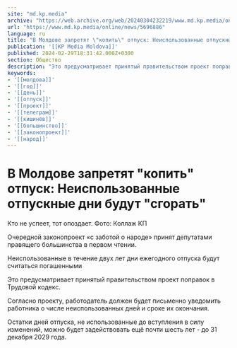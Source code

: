 ```yaml
---
site: "md.kp.media"
archive: "https://web.archive.org/web/20240304232219/www.md.kp.media/online/news/5696886"
url: "https://www.md.kp.media/online/news/5696886"
language: ru
title: "В Молдове запретят \"копить\" отпуск: Неиспользованные отпускные дни будут \"сгорать\""
publication: '[[KP Media Moldova]]'
published: 2024-02-29T18:31:42.000Z+0300
section: Общество
description: "Это предусматривает принятый правительством проект поправок в Трудовой кодекс"
keywords:
- '[[молдова]]'
- '[[год]]'
- '[[день]]'
- '[[отпуск]]'
- '[[проект]]'
- '[[телеграм]]'
- '[[кишинёв]]'
- '[[большинство]]'
- '[[законопроект]]'
- '[[народ]]'
---
```


# В Молдове запретят "копить" отпуск: Неиспользованные отпускные дни будут "сгорать"

Кто не успеет, тот опоздает. Фото: Коллаж КП

Очередной законопроект «с заботой о народе» принят депутатами правящего большинства в первом чтении.

Неиспользованные в течение двух лет дни ежегодного отпуска будут считаться погашенными

Это предусматривает принятый правительством проект поправок в Трудовой кодекс.

Согласно проекту, работодатель должен будет письменно уведомить работника о числе неиспользованных дней и сроке их окончания.

Остатки дней отпуска, не использованные до вступления в силу изменений, можно будет задействовать ещё почти шесть лет - до 31 декабря 2029 года.